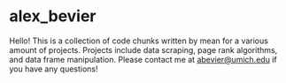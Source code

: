 # alex_bevier
Hello! This is a collection of code chunks written by mean for a various amount of projects. Projects include data scraping, page rank algorithms, and data frame manipulation. Please contact me at abevier@umich.edu if you have any questions! 
